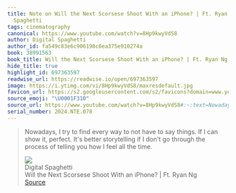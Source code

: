 ```yaml
---
title: Note on Will the Next Scorsese Shoot With an iPhone? | Ft. Ryan Ng via Digital
  Spaghetti
tags: cinematography
canonical: https://www.youtube.com/watch?v=8Hp9kwyVdS8
author: Digital Spaghetti
author_id: fa549c83e6c906198c6ea375e910274a
book: 38991563
book_title: Will the Next Scorsese Shoot With an iPhone? | Ft. Ryan Ng
hide_title: true
highlight_id: 697363597
readwise_url: https://readwise.io/open/697363597
image: https://i.ytimg.com/vi/8Hp9kwyVdS8/maxresdefault.jpg
favicon_url: https://s2.googleusercontent.com/s2/favicons?domain=www.youtube.com
source_emoji: "\U0001F310"
source_url: https://www.youtube.com/watch?v=8Hp9kwyVdS8#:~:text=Nowadays%2C%20I%20try,all%20the%20time.
serial_number: 2024.NTE.078
---
```

> Nowadays, I try to find every way to not have to say things. If I can show it, perfect. It's better storytelling if I don't go through the process of telling you how I feel all the time.
> <div class="quoteback-footer"><div class="quoteback-avatar"><img class="mini-favicon" src="https://s2.googleusercontent.com/s2/favicons?domain=www.youtube.com"></div><div class="quoteback-metadata"><div class="metadata-inner"><span style="display:none">FROM:</span><div aria-label="Digital Spaghetti" class="quoteback-author"> Digital Spaghetti</div><div aria-label="Will the Next Scorsese Shoot With an iPhone? | Ft. Ryan Ng" class="quoteback-title"> Will the Next Scorsese Shoot With an iPhone? | Ft. Ryan Ng</div></div></div><div class="quoteback-backlink"><a target="_blank" aria-label="go to the full text of this quotation" rel="noopener" href="https://www.youtube.com/watch?v=8Hp9kwyVdS8#:~:text=Nowadays%2C%20I%20try,all%20the%20time." class="quoteback-arrow"> Source</a></div></div>